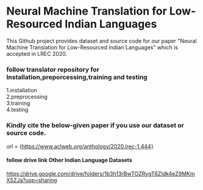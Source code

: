 # Neural Machine Translation for Low-Resourced Indian Languages

This Github project provides dataset and source code for our paper "Neural Machine Translation for Low-Resourced Indian Languages" which is accepted in LREC 2020.

### follow translator repository for Installation,preporcessing,training and testing 
1.installation\
2.preprocessing\
3.training\
4.testing

### Kindly cite the below-given paper if you use our dataset or source code.
url       =  {https://www.aclweb.org/anthology/2020.lrec-1.444}

#### follow drive link Other Indian Language Datasets
https://drive.google.com/drive/folders/1b3h13rBwTOZRygT6ZIdk4eZ9MKmXSZJa?usp=sharing
